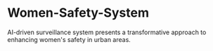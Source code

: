 # Women-Safety-System
AI-driven surveillance system presents a transformative approach to enhancing women's safety in urban areas.

